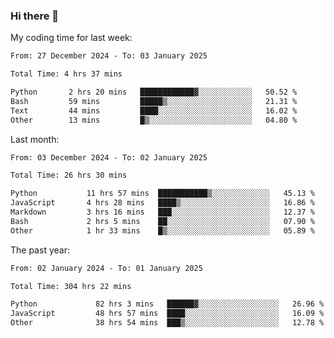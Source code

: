 ### Hi there 👋

My coding time for last week:

<!--START_SECTION:week-->

```txt
From: 27 December 2024 - To: 03 January 2025

Total Time: 4 hrs 37 mins

Python       2 hrs 20 mins   ████████████▓░░░░░░░░░░░░   50.52 %
Bash         59 mins         █████▒░░░░░░░░░░░░░░░░░░░   21.31 %
Text         44 mins         ████░░░░░░░░░░░░░░░░░░░░░   16.02 %
Other        13 mins         █▒░░░░░░░░░░░░░░░░░░░░░░░   04.80 %
```

<!--END_SECTION:week-->

Last month:

<!--START_SECTION:month-->

```txt
From: 03 December 2024 - To: 02 January 2025

Total Time: 26 hrs 30 mins

Python           11 hrs 57 mins  ███████████▒░░░░░░░░░░░░░   45.13 %
JavaScript       4 hrs 28 mins   ████▒░░░░░░░░░░░░░░░░░░░░   16.86 %
Markdown         3 hrs 16 mins   ███░░░░░░░░░░░░░░░░░░░░░░   12.37 %
Bash             2 hrs 5 mins    ██░░░░░░░░░░░░░░░░░░░░░░░   07.90 %
Other            1 hr 33 mins    █▒░░░░░░░░░░░░░░░░░░░░░░░   05.89 %
```

<!--END_SECTION:month-->

The past year:

<!--START_SECTION:year-->

```txt
From: 02 January 2024 - To: 01 January 2025

Total Time: 304 hrs 22 mins

Python             82 hrs 3 mins   ██████▓░░░░░░░░░░░░░░░░░░   26.96 %
JavaScript         48 hrs 57 mins  ████░░░░░░░░░░░░░░░░░░░░░   16.09 %
Other              38 hrs 54 mins  ███▒░░░░░░░░░░░░░░░░░░░░░   12.78 %
```

<!--END_SECTION:year-->
